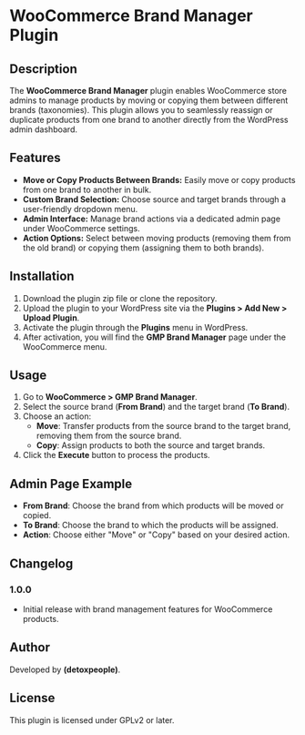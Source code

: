 # WooCommerce Brand Manager Plugin

## Description

The **WooCommerce Brand Manager** plugin enables WooCommerce store admins to manage products by moving or copying them between different brands (taxonomies). This plugin allows you to seamlessly reassign or duplicate products from one brand to another directly from the WordPress admin dashboard.

## Features

- **Move or Copy Products Between Brands:** Easily move or copy products from one brand to another in bulk.
- **Custom Brand Selection:** Choose source and target brands through a user-friendly dropdown menu.
- **Admin Interface:** Manage brand actions via a dedicated admin page under WooCommerce settings.
- **Action Options:** Select between moving products (removing them from the old brand) or copying them (assigning them to both brands).

## Installation

1. Download the plugin zip file or clone the repository.
2. Upload the plugin to your WordPress site via the **Plugins > Add New > Upload Plugin**.
3. Activate the plugin through the **Plugins** menu in WordPress.
4. After activation, you will find the **GMP Brand Manager** page under the WooCommerce menu.

## Usage

1. Go to **WooCommerce > GMP Brand Manager**.
2. Select the source brand (**From Brand**) and the target brand (**To Brand**).
3. Choose an action:
    - **Move**: Transfer products from the source brand to the target brand, removing them from the source brand.
    - **Copy**: Assign products to both the source and target brands.
4. Click the **Execute** button to process the products.

## Admin Page Example

- **From Brand**: Choose the brand from which products will be moved or copied.
- **To Brand**: Choose the brand to which the products will be assigned.
- **Action**: Choose either "Move" or "Copy" based on your desired action.

## Changelog

### 1.0.0
- Initial release with brand management features for WooCommerce products.

## Author

Developed by **(detoxpeople)**.

## License

This plugin is licensed under GPLv2 or later.

